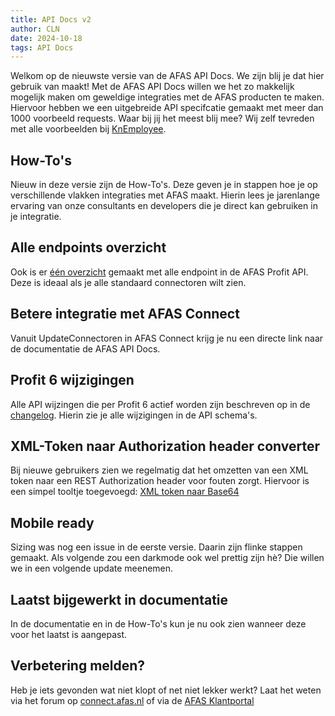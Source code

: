 ```yaml
---
title: API Docs v2
author: CLN
date: 2024-10-18
tags: API Docs
---
```


Welkom op de nieuwste versie van de AFAS API Docs. We zijn blij je dat hier gebruik van maakt! Met de AFAS API Docs willen we het zo makkelijk mogelijk maken om geweldige integraties met de AFAS producten te maken. Hiervoor hebben we een uitgebreide API specifcatie gemaakt met meer dan 1000 voorbeeld requests. Waar bij jij het meest blij mee? Wij zelf tevreden met alle voorbeelden bij [KnEmployee](../../apidoc/nl/Medewerker%20en%20contract#post-/connectors/KnEmployee).

## How-To's

Nieuw in deze versie zijn de How-To's. Deze geven je in stappen hoe je op verschillende vlakken integraties met AFAS maakt. Hierin lees je jarenlange ervaring van onze consultants en developers die je direct kan gebruiken in je integratie.

## Alle endpoints overzicht

Ook is er [één overzicht](https://help.afas.nl/profit/spec/nl/allendpoints) gemaakt met alle endpoint in de AFAS Profit API. Deze is ideaal als je alle standaard connectoren wilt zien.

## Betere integratie met AFAS Connect

Vanuit UpdateConnectoren in AFAS Connect krijg je nu een directe link naar de documentatie de AFAS API Docs.

## Profit 6 wijzigingen

Alle API wijzingen die per Profit 6 actief worden zijn beschreven op in de [changelog](./news-profit6). Hierin zie je alle wijzigingen in de API schema's.

## XML-Token naar Authorization header converter

Bij nieuwe gebruikers zien we regelmatig dat het omzetten van een XML token naar een REST Authorization header voor fouten zorgt. Hiervoor is een simpel tooltje toegevoegd: [XML token naar Base64](../base64-encoder)

## Mobile ready

Sizing was nog een issue in de eerste versie. Daarin zijn flinke stappen gemaakt. Als volgende zou een darkmode ook wel prettig zijn hè? Die willen we in een volgende update meenemen.

## Laatst bijgewerkt in documentatie

In de documentatie en in de How-To's kun je nu ook zien wanneer deze voor het laatst is aangepast.

## Verbetering melden?

Heb je iets gevonden wat niet klopt of net niet lekker werkt? Laat het weten via het forum op [connect.afas.nl](https://connect.afas.nl) of via de [AFAS Klantportal](https://klant.afas.nl/aanmaken-support-customer-care/help-center-aanvraag?&utm_source=help.afas.nl&utm_medium=verbetersuggestie-insturen)
